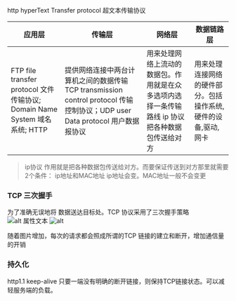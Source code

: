 http hyperText Transfer protocol 超文本传输协议

| 应用层 | 传输层  | 网络层  | 数据链路层| 
|  ---- | ----  | ---- | ---- |
| FTP file transfer protocol 文件传输协议; Domain Name System 域名系统; HTTP | 提供网络连接中两台计算机之间的数据传输 TCP transmission control protocol  传输控制协议；UDP user Data protocol 用户数据报协议 | 用来处理网络上流动的数据包。作用就是在众多选项内选择一条传输路线 ip 协议 把各种数据包传送给对方 | 用来处理连接网络的硬件部分。包括操作系统,硬件的设备,驱动,网卡


>ip协议 作用就是把各种数据包传送给对方。而要保证传送到对方那里就需要2个条件： ip地址和MAC地址 ip地址会变。MAC地址一般不会变更



### TCP 三次握手
  为了准确无误地将 数据送达目标处。TCP 协议采用了三次握手策略
  ![alt 属性文本](https://si1.go2yd.com/get-image/0vcr2MkUU3L)
  ![alt ](https://si1.go2yd.com/get-image/0vcrERLPO6y)

  随着图片增加，每次的请求都会照成所谓的TCP 链接的建立和断开，增加通信量的开销

### 持久化
  http1.1 keep-alive 只要一端没有明确的断开链接，则保持TCP链接状态。可以减轻服务端的负载。